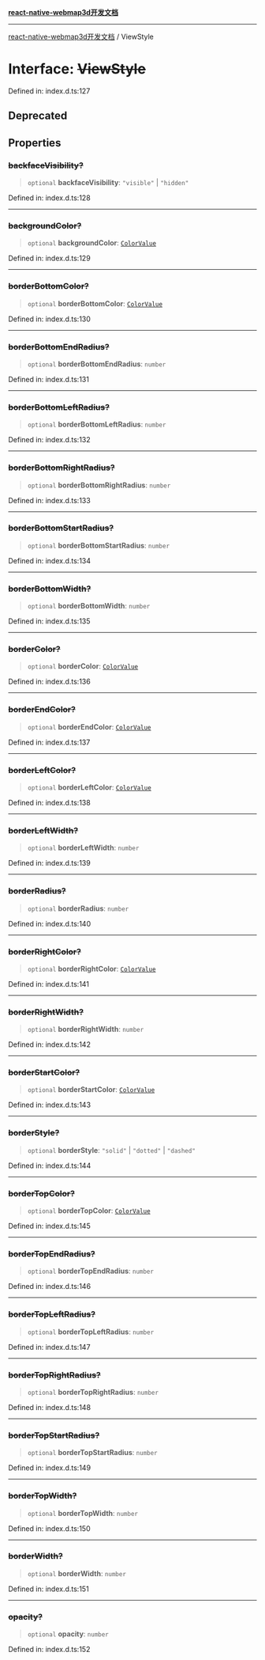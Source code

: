 [**react-native-webmap3d开发文档**](../README.md)

***

[react-native-webmap3d开发文档](../globals.md) / ViewStyle

# Interface: ~~ViewStyle~~

Defined in: index.d.ts:127

## Deprecated

## Properties

### ~~backfaceVisibility?~~

> `optional` **backfaceVisibility**: `"visible"` \| `"hidden"`

Defined in: index.d.ts:128

***

### ~~backgroundColor?~~

> `optional` **backgroundColor**: [`ColorValue`](../type-aliases/ColorValue.md)

Defined in: index.d.ts:129

***

### ~~borderBottomColor?~~

> `optional` **borderBottomColor**: [`ColorValue`](../type-aliases/ColorValue.md)

Defined in: index.d.ts:130

***

### ~~borderBottomEndRadius?~~

> `optional` **borderBottomEndRadius**: `number`

Defined in: index.d.ts:131

***

### ~~borderBottomLeftRadius?~~

> `optional` **borderBottomLeftRadius**: `number`

Defined in: index.d.ts:132

***

### ~~borderBottomRightRadius?~~

> `optional` **borderBottomRightRadius**: `number`

Defined in: index.d.ts:133

***

### ~~borderBottomStartRadius?~~

> `optional` **borderBottomStartRadius**: `number`

Defined in: index.d.ts:134

***

### ~~borderBottomWidth?~~

> `optional` **borderBottomWidth**: `number`

Defined in: index.d.ts:135

***

### ~~borderColor?~~

> `optional` **borderColor**: [`ColorValue`](../type-aliases/ColorValue.md)

Defined in: index.d.ts:136

***

### ~~borderEndColor?~~

> `optional` **borderEndColor**: [`ColorValue`](../type-aliases/ColorValue.md)

Defined in: index.d.ts:137

***

### ~~borderLeftColor?~~

> `optional` **borderLeftColor**: [`ColorValue`](../type-aliases/ColorValue.md)

Defined in: index.d.ts:138

***

### ~~borderLeftWidth?~~

> `optional` **borderLeftWidth**: `number`

Defined in: index.d.ts:139

***

### ~~borderRadius?~~

> `optional` **borderRadius**: `number`

Defined in: index.d.ts:140

***

### ~~borderRightColor?~~

> `optional` **borderRightColor**: [`ColorValue`](../type-aliases/ColorValue.md)

Defined in: index.d.ts:141

***

### ~~borderRightWidth?~~

> `optional` **borderRightWidth**: `number`

Defined in: index.d.ts:142

***

### ~~borderStartColor?~~

> `optional` **borderStartColor**: [`ColorValue`](../type-aliases/ColorValue.md)

Defined in: index.d.ts:143

***

### ~~borderStyle?~~

> `optional` **borderStyle**: `"solid"` \| `"dotted"` \| `"dashed"`

Defined in: index.d.ts:144

***

### ~~borderTopColor?~~

> `optional` **borderTopColor**: [`ColorValue`](../type-aliases/ColorValue.md)

Defined in: index.d.ts:145

***

### ~~borderTopEndRadius?~~

> `optional` **borderTopEndRadius**: `number`

Defined in: index.d.ts:146

***

### ~~borderTopLeftRadius?~~

> `optional` **borderTopLeftRadius**: `number`

Defined in: index.d.ts:147

***

### ~~borderTopRightRadius?~~

> `optional` **borderTopRightRadius**: `number`

Defined in: index.d.ts:148

***

### ~~borderTopStartRadius?~~

> `optional` **borderTopStartRadius**: `number`

Defined in: index.d.ts:149

***

### ~~borderTopWidth?~~

> `optional` **borderTopWidth**: `number`

Defined in: index.d.ts:150

***

### ~~borderWidth?~~

> `optional` **borderWidth**: `number`

Defined in: index.d.ts:151

***

### ~~opacity?~~

> `optional` **opacity**: `number`

Defined in: index.d.ts:152
